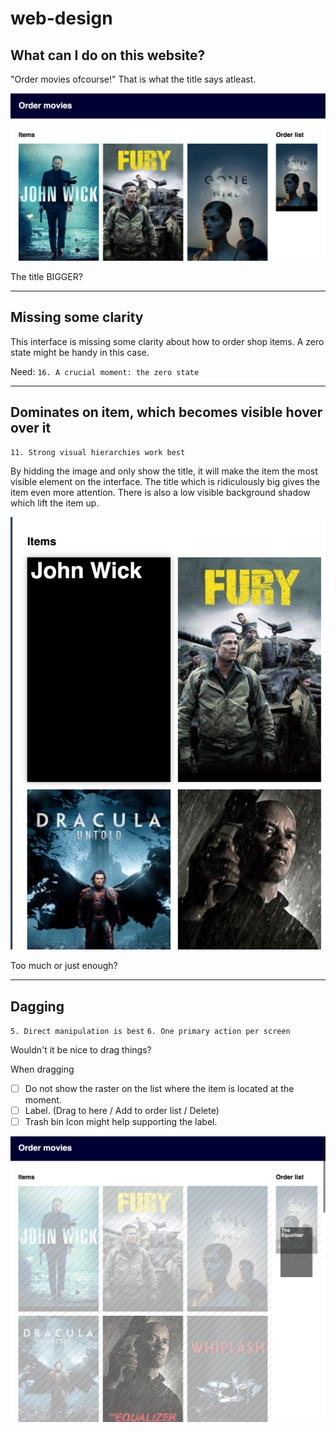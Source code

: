 # web-design

## What can I do on this website?
"Order movies ofcourse!" That is what the title says atleast.

![Title order-movies](readme-content/title.png)


The title BIGGER? 


---

## Missing some clarity

This interface is missing some clarity about how to order shop items. A zero state might be handy in this case.

Need:
`16. A crucial moment: the zero state`

---

## Dominates on item, which becomes visible hover over it

`11. Strong visual hierarchies work best`

By hidding the image and only show the title, it will make the item the most visible element on the interface. The title which is ridiculously big gives the item even more attention. There is also a low visible background shadow which lift the item up.


![Hover and dominates](readme-content/hover.png)

Too much or just enough?

---

## Dagging

`5. Direct manipulation is best`
`6. One primary action per screen`

Wouldn't it be nice to drag things? 


When dragging
- [ ] Do not show the raster on the list where the item is located at the moment.
- [ ] Label. (Drag to here / Add to order list / Delete)
- [ ] Trash bin Icon might help supporting the label.

![Dragging item](readme-content/drag.png)


